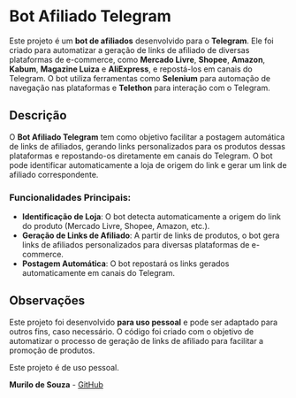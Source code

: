 # Bot Afiliado Telegram

Este projeto é um **bot de afiliados** desenvolvido para o **Telegram**. Ele foi criado para automatizar a geração de links de afiliado de diversas plataformas de e-commerce, como **Mercado Livre**, **Shopee**, **Amazon**, **Kabum**, **Magazine Luiza** e **AliExpress**, e repostá-los em canais do Telegram. O bot utiliza ferramentas como **Selenium** para automação de navegação nas plataformas e **Telethon** para interação com o Telegram.

## Descrição

O **Bot Afiliado Telegram** tem como objetivo facilitar a postagem automática de links de afiliados, gerando links personalizados para os produtos dessas plataformas e repostando-os diretamente em canais do Telegram. O bot pode identificar automaticamente a loja de origem do link e gerar um link de afiliado correspondente.

### Funcionalidades Principais:

- **Identificação de Loja**: O bot detecta automaticamente a origem do link do produto (Mercado Livre, Shopee, Amazon, etc.).
- **Geração de Links de Afiliado**: A partir de links de produtos, o bot gera links de afiliados personalizados para diversas plataformas de e-commerce.
- **Postagem Automática**: O bot repostará os links gerados automaticamente em canais do Telegram.

## Observações

Este projeto foi desenvolvido **para uso pessoal** e pode ser adaptado para outros fins, caso necessário. O código foi criado com o objetivo de automatizar o processo de geração de links de afiliado para facilitar a promoção de produtos.

Este projeto é de uso pessoal.

**Murilo de Souza** - [GitHub](https://github.com/murilo813)
